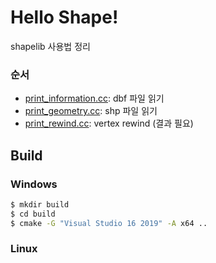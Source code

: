 # Hello Shape!

shapelib 사용법 정리

### 순서

- [print_information.cc](https://github.com/Soo-Bin/helloshape/blob/main/print_information.cc): dbf 파일 읽기
- [print_geometry.cc](https://github.com/Soo-Bin/helloshape/blob/main/print_geometry.cc): shp 파일 읽기
- [print_rewind.cc](https://github.com/Soo-Bin/helloshape/blob/main/print_rewind.cc): vertex rewind (결과 필요)

## Build

### Windows

```sh
$ mkdir build
$ cd build
$ cmake -G "Visual Studio 16 2019" -A x64 ..
```

### Linux

```sh

```
